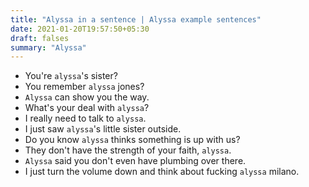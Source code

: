 ```yaml
---
title: "Alyssa in a sentence | Alyssa example sentences"
date: 2021-01-20T19:57:50+05:30
draft: falses
summary: "Alyssa"
---
```

- You're `alyssa`'s sister?
- You remember `alyssa` jones?
- `Alyssa` can show you the way.
- What's your deal with `alyssa`?
- I really need to talk to `alyssa`.
- I just saw `alyssa`'s little sister outside.
- Do you know `alyssa` thinks something is up with us?
- They don't have the strength of your faith, `alyssa`.
- `Alyssa` said you don't even have plumbing over there.
- I just turn the volume down and think about fucking `alyssa` milano.
                 
